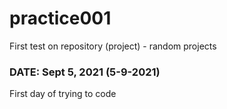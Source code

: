# practice001
First test on repository (project) - random projects

### DATE: Sept 5, 2021 (5-9-2021)
First day of trying to code
